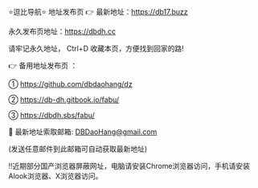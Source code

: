 ⭐️逗比导航⭐️ 地址发布页
👉 最新地址：https://db17.buzz

永久发布页地址：https://dbdh.cc

请牢记永久地址， Ctrl+D 收藏本页，方便找到回家的路!

👉 备用地址发布页 ：

① https://github.com/dbdaohang/dz

② https://db-dh.gitbook.io/fabu/

③ https://dbdh.sbs/fabu/

📧 最新地址索取邮箱: DBDaoHang@gmail.com

(发送任意邮件到此邮箱可自动获取最新地址)

‼️近期部分国产浏览器屏蔽网址，电脑请安装Chrome浏览器访问，手机请安装Alook浏览器、X浏览器访问。
